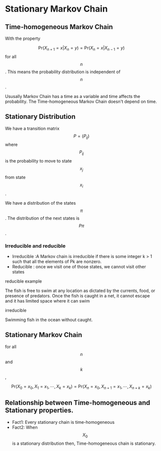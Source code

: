 # Stationary Markov Chain

## Time-homogeneous Markov Chain

With the property&#x20;

$$
\text{Pr}(X_{n+1} = x| X_n = y) = \text{Pr}(X_n = x| X_{n-1}=y)
$$
for all $$n$$. This means the probability distribution is independent of $$n$$. 

Ususally Markov Chain has  a time as a variable and time affects the probability. The Time-homogeneous Markov Chain doesn't depend on time. 

## Stationary Distribution

We have a transition matrix $$P = (P_{ij})$$ where $$P_{ij}$$ is the probability to move to state $$x_j$$ from state $$x_i$$. 

We have a distribution of the states $$\pi$$. The distribution of the next states is $$P\pi$$.

### Irreducible and reducible 

* Irreducible :A Markov chain is irreducible if there is some integer k > 1 such that all the elements of Pk are nonzero.
* Reducible : once we visit one of those states, we cannot visit other states


reducible example 

The fish is free to swim at any location as dictated by the currents, food, or presence of predators. Once the fish is caught in a net, it cannot escape and it has limited space
where it can swim

irreducible 

Swimming fish in the ocean without caught.



## Stationary Markov Chain


for all $$n$$ and $$k$$,

$$
\text{Pr}(X_0 = x_0, X_1 = x_1, \cdots, X_k =x_k) = \text{Pr}(X_n = x_0, X_{n+1} = x_1, \cdots, X_{n+k} =x_k)
$$




## Relationship between Time-homogeneous and Stationary properties. 

* Fact1: Every stationary chain is time-homogeneous 
* Fact2: When $$X_0$$ is a stationary distribution then, Time-homogeneous chain is stationary. 


